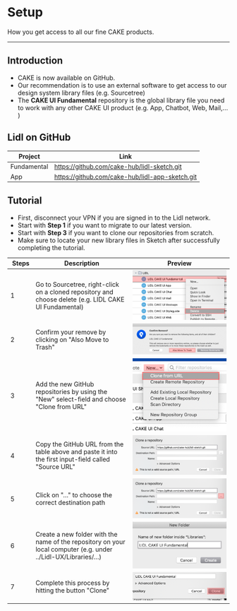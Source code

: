 # Setup

How you get access to all our fine CAKE products.

---

## Introduction

- CAKE is now available on GitHub.
- Our recommendation is to use an external software to get access to our design system library files (e.g. Sourcetree)
- The **CAKE UI Fundamental** repository is the global library file you need to work with any other CAKE UI product (e.g. App, Chatbot, Web, Mail,… )


## Lidl on GitHub

| Project | Link |
|---|---|
| Fundamental | <https://github.com/cake-hub/lidl-sketch.git> |
| App | <https://github.com/cake-hub/lidl-app-sketch.git> |


## Tutorial

- First, disconnect your VPN if you are signed in to the Lidl network.
- Start with **Step 1** if you want to migrate to our latest version.
- Start with **Step 3** if you want to clone our repositories from scratch.
- Make sure to locate your new library files in Sketch after successfully completing the tutorial.


| Steps | Description | Preview |
|---|---|---|
| 1 | Go to Sourcetree, right-click on a cloned repository and choose delete (e.g. LIDL CAKE UI Fundamental) | ![Step 1: Delete](assets/1-delete.png)|
| 2 | Confirm your remove by clicking on "Also Move to Trash" | ![Step 2: Confirm remove](assets/2-confirm-remove.png) |
| 3 | Add the new GitHub repositories by using the "New" select-field and choose "Clone from URL" | ![Step 3: Add new repository](assets/3-add-new-respository.png) |
| 4 | Copy the GitHub URL from the table above and paste it into the first input-field called "Source URL" | ![Step 4: copy-path](assets/4-copy-path.png)|
| 5 | Click on "…" to choose the correct destination path |![Step 5: Choose destination](assets/5-choose-destination.png) |
| 6 |  Create a new folder with the name of the repository on your local computer (e.g. under ../Lidl-UX/Libraries/…) | ![Step 6: Create new folder](assets/6-create-new-folder.png) |
| 7 | Complete this process by hitting the button "Clone" | ![Step 7: Clone](assets/7-clone.png)|
